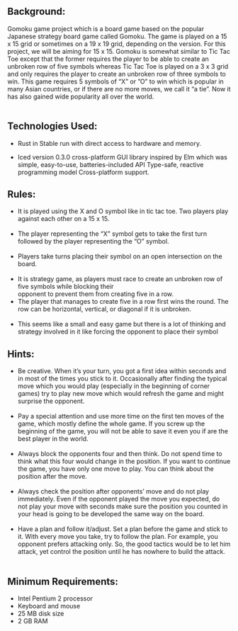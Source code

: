 
## Background:
Gomoku game  project which is a board game based on the popular Japanese strategy board game called Gomoku. The game is played on a 15 x 15 grid or sometimes on a 19 x 19 grid, depending on the version. For this project, we will be aiming for 15 x 15. Gomoku is somewhat similar to Tic Tac Toe except that the former requires the player to be able to create an unbroken row of five symbols whereas Tic Tac Toe is played on a 3 x 3 grid and only requires the player to create an unbroken row of three symbols to win. This game requires 5 symbols of “X” or ”O” to win which is popular in many Asian countries, or if there are no more moves, we  call  it  “a  tie”.  Now  it  has  also  gained  wide  popularity  all  over  the  world.  <br><br>
## Technologies Used:
* Rust in Stable run with direct access to hardware and memory. <br>
- Iced version 0.3.0 cross-platform GUI library inspired by Elm which was simple, easy-to-use, batteries-included API Type-safe, reactive programming model Cross-platform       support.<br>

## Rules:
- It is played using the X and O symbol like in tic tac toe. Two players play against each other on a 15 x 15.<br><br>
- The player representing the “X” symbol gets to take the first turn followed by the player representing  the  “O” symbol. <br><br>
- Players take turns placing their symbol on an open intersection on the board. <br><br>
- It is strategy game, as players must race to create an unbroken row of five symbols while blocking their <br> opponent to prevent them from creating five in a row. <br>
- The player that manages to create five in a row first wins the round. The row can be horizontal, vertical, or diagonal if it is unbroken. <br><br>
- This seems like a small and easy game but there is a lot of thinking and strategy involved in it like forcing the opponent to place their symbol <br>
## Hints:
- Be creative. When it’s your turn, you got a first idea within seconds and in most of the times you stick to it. Occasionally after finding the typical move which you would play (especially in the beginning of corner games) try to play new move which would refresh the game and might surprise the opponent. <br><br>
- Pay a special attention and use more time on the first ten moves of the game, which mostly define the whole game. If you screw up the beginning of the game, you will not be able to save it even you if are the best player in the world.<br><br>
- Always block the opponents four and then think. Do not spend time to think what this four would change in the position. If you want to continue the game, you have only one move to play. You can think about the position after the move.<br><br>
- Always check the position after opponents’ move and do not play immediately. Even if the opponent played the move you expected, do not play your move with seconds make sure the position you counted in your head is going to be developed the same way on the board.<br><br>
- Have a plan and follow it/adjust. Set a plan before the game and stick to it. With every move you take, try to follow the plan. For example, you opponent prefers attacking only. So, the good tactics would be to let him attack, yet control the position until he has nowhere to build the attack.   <br><br>      
## Minimum Requirements: <br>
- Intel Pentium 2 processor<br>
- Keyboard and mouse<br>
- 25 MB disk size<br>
- 2 GB RAM<br>


